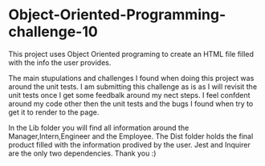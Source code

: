 # Object-Oriented-Programming-challenge-10

This project uses Object Oriented programing to create an HTML file filled with the info the user provides.

The main stupulations and challenges I found when doing this project was around the unit tests. I am submitting this challenge as is as I will revisit the unit tests once I get some feedbalk around my nect steps. I feel confdent around my code other then the unit tests and the bugs I found when try to get it to render to the page.

In the Lib folder you will find all information around the Manager,Intern,Engineer and the Employee. The Dist folder holds the final product filled with the information prodived by the user. Jest and Inquirer are the only two dependencies.
Thank you :) 